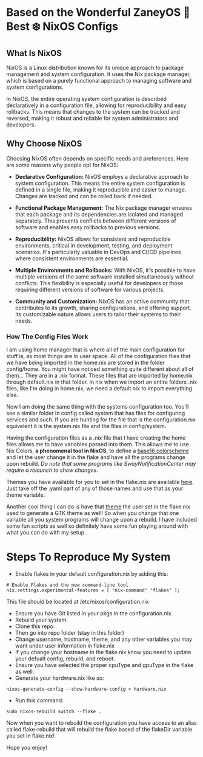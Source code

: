 # Based on the Wonderful ZaneyOS 🟰 Best ❄️ NixOS Configs

## What Is NixOS

NixOS is a Linux distribution known for its unique approach to package management and system configuration. It uses the Nix package manager, which is based on a purely functional approach to managing software and system configurations.

In NixOS, the entire operating system configuration is described declaratively in a configuration file, allowing for reproducibility and easy rollbacks. This means that changes to the system can be tracked and reversed, making it robust and reliable for system administrators and developers.

## Why Choose NixOS

Choosing NixOS often depends on specific needs and preferences. Here are some reasons why people opt for NixOS:

- **Declarative Configuration:** NixOS employs a declarative approach to system configuration. This means the entire system configuration is defined in a single file, making it reproducible and easier to manage. Changes are tracked and can be rolled back if needed.

- **Functional Package Management:** The Nix package manager ensures that each package and its dependencies are isolated and managed separately. This prevents conflicts between different versions of software and enables easy rollbacks to previous versions.

- **Reproducibility:** NixOS allows for consistent and reproducible environments, critical in development, testing, and deployment scenarios. It's particularly valuable in DevOps and CI/CD pipelines where consistent environments are essential.

- **Multiple Environments and Rollbacks:** With NixOS, it's possible to have multiple versions of the same software installed simultaneously without conflicts. This flexibility is especially useful for developers or those requiring different versions of software for various projects.

- **Community and Customization:** NixOS has an active community that contributes to its growth, sharing configurations, and offering support. Its customizable nature allows users to tailor their systems to their needs.

### How The Config Files Work

I am using home manager that is where all of the main configuration for stuff is, as most things are in user space. All of the configuration files that we have being imported in the home.nix are stored in the folder config/home. You might have noticed something quite different about all of them... They are in a .nix format. These files that are imported by home.nix through default.nix in that folder. In nix when we import an entire folders .nix files, like I'm doing in home.nix, we need a default.nix to import everything else.

Now I am doing the same thing with the systems configuration too. You'll see a similar folder in config called system that has files for configuring services and such. If you are hunting for the file that is the configuration.nix equivelent it is the system.nix file and the files in config/system.

Having the configuration files as a .nix file that I have creating the home files allows me to have variables passed into them. This allows me to use Nix Colors, **a phenomenal tool in NixOS**, to define a [base16 colorscheme](https://github.com/tinted-theming/base16-schemes) and let the user change it in the flake and have all the programs change upon rebuild. *Do note that some programs like SwayNotificationCenter may require a relaunch to show changes.*

Themes you have available for you to set in the flake.nix are available [here](https://github.com/tinted-theming/base16-schemes). Just take off the .yaml part of any of those names and use that as your theme variable.

Another cool thing I can do is have that [theme](https://github.com/tinted-theming/base16-schemes) the user set in the flake.nix used to generate a GTK theme as well! So when you change that one variable all you system programs will change upon a rebuild. I have included some fun scripts as well so definitely have some fun playing around with what you can do with my setup.

# Steps To Reproduce My System

- Enable flakes in your default configuration.nix by adding this:

```
# Enable Flakes and the new command-line tool
nix.settings.experimental-features = [ "nix-command" "flakes" ];
```

This file should be located at /etc/nixos/configuration.nix

- Ensure you have Git listed in your pkgs in the configuration.nix.
- Rebuild your system.
- Clone this repo.
- Then go into repo folder (stay in this folder)
- Change username, hostname, theme, and any other variables you may want under user information in flake.nix
- If you change your hostname in the flake.nix know you need to update your defualt config, rebuild, and reboot.
- Ensure you have selected the proper cpuType and gpuType in the flake as well.
- Generate your hardware.nix like so:

```
nixos-generate-config --show-hardware-config > hardware.nix
```

- Run this command:

```
sudo nixos-rebuild switch --flake .
```

Now when you want to rebuild the configuration you have access to an alias called flake-rebuild that will rebuild the flake based of the flakeDir variable you set in flake.nix!

Hope you enjoy!

